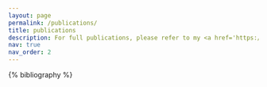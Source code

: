 ```yaml
---
layout: page
permalink: /publications/
title: publications
description: For full publications, please refer to my <a href='https://scholar.google.com/citations?user=Ryj36iQAAAAJ&hl=en'>Google Scholar</a> page.
nav: true
nav_order: 2
---
```


<!-- _pages/publications.md -->

<!-- Bibsearch Feature -->

<!-- {% include bib_search.liquid %} -->

<div class="publications">

{% bibliography %}

</div>
